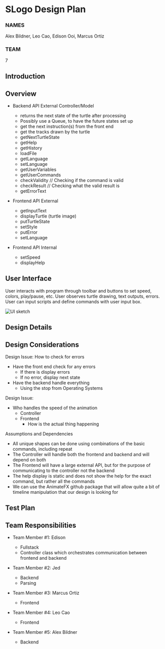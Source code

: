 # SLogo Design Plan
### NAMES
Alex Bildner, Leo Cao, Edison Ooi, Marcus Ortiz

### TEAM
7

## Introduction



## Overview
* Backend API External Controller/Model
    * returns the next state of the turtle after processing
    * Possibly use a Queue, to have the future states set up
    * get the next instruction(s) from the front end
    * get the tracks drawn by the turtle
    * getNextTurtleState
    * getHelp
    * getHistory
    * loadFile
    * getLanguage
    * setLanguage
    * getUserVariables
    * getUserCommands
    * checkValidity    // Checking if the command is valid
    * checkResult  // Checking what the valid result is
    * getErrorText

* Frontend API External
    * getInputText
    * displayTurtle (turtle image)
    * putTurtleState
    * setStyle
    * putError
    * setLanguage


* Frontend API Internal
    * setSpeed
    * displayHelp

## User Interface
User interacts with program through toolbar and buttons to set speed, colors, play/pause, etc.
User observes turtle drawing, text outputs, errors. User
can input scripts and define commands with user input box.

![UI sketch](ui.png "An initial UI")


## Design Details


## Design Considerations
Design Issue: How to check for errors
* Have the front end check for any errors
  * If there is display errors
  * If no error, display next state
* Have the backend handle everything
  * Using the stop from Operating Systems

Design Issue:
* Who handles the speed of the animation
  * Controller
  * Frontend
    * How is the actual thing happening

Assumptions and Dependencies
* All unique shapes can be done using combinations of the basic commands, including repeat
* The Controller will handle both the frontend and backend and will depend on both
* The Frontend will have a large external API, but for the purpose of communicating to the controller not the backend
* The help display is static and does not show the help for the exact command, but rather all the commands
* We can use the AnimateFX github package that will allow quite a bit of timeline manipulation that our design is looking for

## Test Plan


## Team Responsibilities

 * Team Member #1: Edison
   * Fullstack
   * Controller class which orchestrates communication between frontend
   and backend

 * Team Member #2: Jed
   * Backend
   * Parsing

 * Team Member #3: Marcus Ortiz
   * Frontend

 * Team Member #4: Leo Cao
   * Frontend

 * Team Member #5: Alex Bildner
   * Backend
 


  

      
